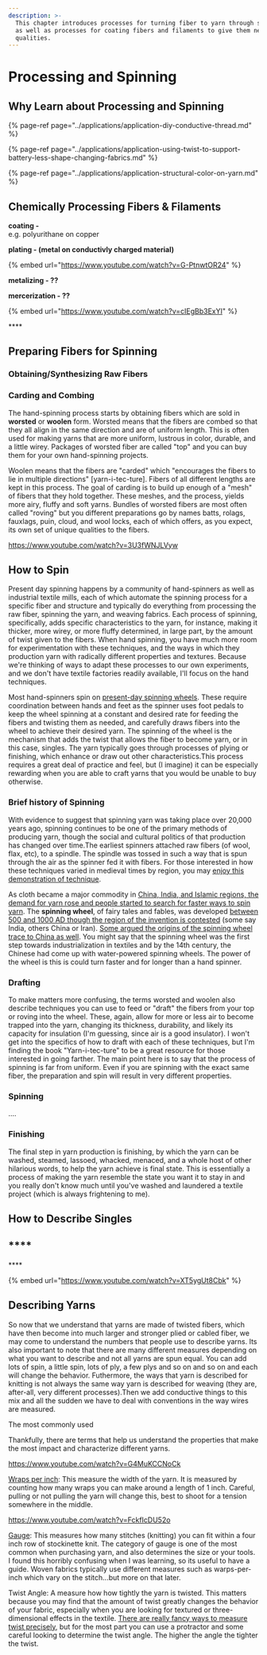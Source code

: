 ```yaml
---
description: >-
  This chapter introduces processes for turning fiber to yarn through spinning,
  as well as processes for coating fibers and filaments to give them new
  qualities.
---
```


# Processing and Spinning

## Why Learn about Processing and Spinning

{% page-ref page="../applications/application-diy-conductive-thread.md" %}

{% page-ref page="../applications/application-using-twist-to-support-battery-less-shape-changing-fabrics.md" %}

{% page-ref page="../applications/application-structural-color-on-yarn.md" %}



## **Chemically Processing Fibers & Filaments**

**coating -**   
e.g. polyurithane on copper

**plating - \(metal on conductivly charged material\)**  


{% embed url="https://www.youtube.com/watch?v=G-PtnwtOR24" %}

**metalizing - ??**

**mercerization - ??**

{% embed url="https://www.youtube.com/watch?v=cIEgBb3ExYI" %}

\*\*\*\*

## Preparing Fibers for Spinning

### Obtaining/Synthesizing Raw Fibers 

### Carding and Combing

The hand-spinning process starts by obtaining fibers which are sold in **worsted** or **woolen** form. Worsted means that the fibers are combed so that they all align in the same direction and are of uniform length. This is often used for making yarns that are more  uniform, lustrous in color, durable, and a little wirey. Packages of worsted fiber are called "top" and you can buy them for your own hand-spinning projects.

Woolen means that the fibers are "carded" which "encourages the fibers to lie in multiple directions" \[yarn-i-tec-ture\]. Fibers of all different lengths are kept in this process. The goal of carding is to build up enough of a "mesh" of fibers that they hold together. These meshes, and the process, yields more airy, fluffy and soft yarns. Bundles of worsted fibers are most often called "roving" but you different preparations go by names batts, rolags, fauxlags, puin, cloud, and wool locks, each of which offers, as you expect, its own set of unique qualities to the fibers.

https://www.youtube.com/watch?v=3U3fWNJLVyw



## How to Spin 

Present day spinning happens by a community of hand-spinners as well as industrial textile mills, each of which automate the spinning process for a specific fiber and structure and typically do everything from processing the raw fiber, spinning the yarn, and weaving fabrics. Each process of spinning, specifically, adds specific characteristics to the yarn, for instance, making it thicker, more wirey, or more fluffy determined, in large part, by the amount of twist given to the fibers. When hand spinning, you have much more room for experimentation with these techniques, and the ways in which they production yarn with radically different properties and textures. Because we're thinking of ways to adapt these processes to our own experiments, and we don't have textile factories readily available, I'll focus on the hand techniques.

Most hand-spinners spin on [present-day spinning wheels](https://schachtspindle.com/product-category/ladybug-spinning-wheel/). These require coordination between hands and feet as the spinner uses foot pedals to keep the wheel spinning at a constant and desired rate for feeding the fibers and twisting them as needed, and carefully draws fibers into the wheel to achieve their desired yarn. The spinning of the wheel is the mechanism that adds the twist that allows the fiber to become yarn, or in this case, singles.  The yarn typically goes through processes of plying or finishing, which enhance or draw out other characteristics.This process requires a great deal of practice and feel, but \(I imagine\) it can be especially rewarding when you are able to craft yarns that you would be unable to buy otherwise. 

### Brief history of Spinning

With evidence to suggest that spinning yarn was taking place over 20,000 years ago, spinning continues to be one of the primary methods of producing yarn, though the social and cultural politics of that production has changed over time.The earliest spinners attached raw fibers \(of wool, flax, etc\), to a spindle. The spindle was tossed in such a way that is spun through the air as the spinner fed it with fibers. For those interested in how these techniques varied in medieval times by region, you may [enjoy this demonstration of technique](https://www.youtube.com/watch?time_continue=3&v=RERnzaTREyM&feature=emb_title).

As cloth became a major commodity in [China, India, and Islamic regions, the demand for yarn rose and people started to search for faster ways to spin yarn](https://quatr.us/china/invented-spinning-wheel-history-spinning.htm). The **spinning wheel**, of fairy tales and fables, was developed [between 500 and 1000 AD though the region of the invention is contested](https://americanhistory.si.edu/collections/search/object/nmah_1200991#:~:text=The%20process%20predates%20written%20history,those%20making%20fiber%20into%20yarn.) \(some say India, others China or Iran\). [Some argued the origins of the spinning wheel trace to China as well](https://www.thoughtco.com/spinning-wheel-evolution-1992414). You might say that the spinning wheel was the first step towards industrialization in textiles and by the 14th century, the Chinese had come up with water-powered spinning wheels. The power of the wheel is this is could turn faster and for longer than a hand spinner.

### Drafting

To make matters more confusing, the terms worsted and woolen also describe techniques you can use to feed or "draft" the fibers from your top or roving into the wheel.  These, again, allow for more or less air to become trapped into the yarn, changing its thickness, durability, and likely its capacity for insulation \(I'm guessing, since air is a good insulator\). I won't get into the specifics of how to draft with each of these techniques, but I'm finding the book "Yarn-i-tec-ture" to be a great resource for those interested in going farther. The main point here is to say that the process of spinning is far from uniform. Even if you are spinning with the exact same fiber, the preparation and spin will result in very different properties.

### Spinning

....

### Finishing

The final step in yarn production is finishing, by which the yarn can be washed, steamed, lassoed, whacked, menaced, and a whole host of other hilarious words, to help the yarn achieve is final state. This is essentially a process of making the yarn resemble the state you want it to stay in and you really don't know much until you've washed and laundered a textile project \(which is always frightening to me\).

## How to Describe Singles



## \*\*\*\*



\*\*\*\*

{% embed url="https://www.youtube.com/watch?v=XT5ygUt8Cbk" %}

## Describing Yarns

So now that we understand that yarns are made of twisted fibers, which have then become into much larger and stronger plied or cabled fiber, we may come to understand the numbers that people use to describe yarns. Its also important to note that there are many different measures depending on what you want to describe and not all yarns are spun equal. You can add lots of spin, a little spin, lots of ply, a few plys and so on and so on and each will change the behavior. Futhermore, the ways that yarn is described for knitting is not always the same way yarn is described for weaving \(they are, after-all, very different processes\).Then we add conductive things to this mix and all the sudden we have to deal with conventions in the way wires are measured. 

The most commonly used 



Thankfully, there are terms that help us understand the properties that make the most impact and characterize different yarns.

https://www.youtube.com/watch?v=G4MuKCCNoCk

[Wraps per inch](https://www.craftyarncouncil.com/standards/how-measure-wraps-inch-wpi): This measure the width of the yarn. It is measured by counting how many wraps you can make around a length of 1 inch. Careful, pulling or not pulling the yarn will change this, best to shoot for a tension somewhere in the middle.

https://www.youtube.com/watch?v=FckfIcDU52o

[Gauge](https://www.craftyarncouncil.com/standards/yarn-weight-system): This measures how many stitches \(knitting\) you can fit within a four inch row of stockinette knit. The category of gauge is one of the most common when purchasing yarn, and also determines the size or your tools. I found this horribly confusing when I was learning, so its useful to have a guide.  Woven fabrics typically use different measures such as warps-per-inch which vary on the stitch...but more on that later.

Twist Angle: A measure how how tightly the yarn is twisted. This matters because you may find that the amount of twist greatly changes the behavior of your fabric, especially when you are looking for textured or three-dimensional effects in the textile. [There are really fancy ways to measure twist precisely](https://textilestudycenter.com/twist-measurement-in-yarn/), but for the most part you can use a protractor and some careful looking to determine the twist angle. The higher the angle the tighter the twist.



